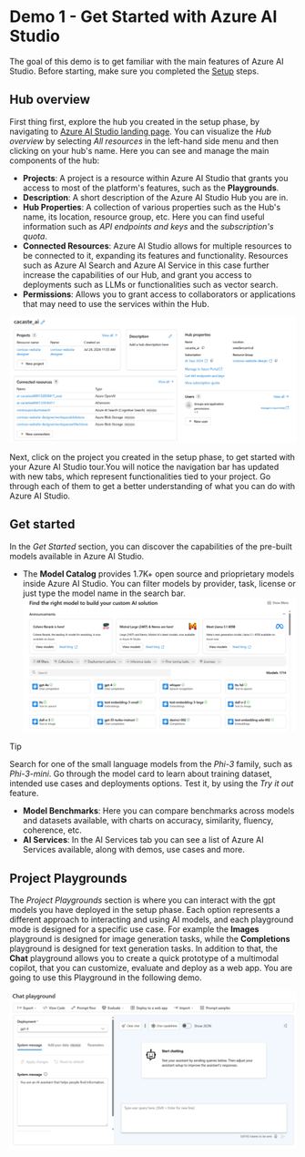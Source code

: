 # Demo 1 - Get Started with Azure AI Studio

The goal of this demo is to get familiar with the main features of Azure AI Studio. Before starting, make sure you completed the [Setup](set_up.md) steps.

## Hub overview

First thing first, explore the hub you created in the setup phase, by navigating to [Azure AI Studio landing page](ai.azure.com). You can visualize the *Hub overview* by selecting *All resources* in the left-hand side menu and then clicking on your hub's name. Here you can see and manage the main components of the hub:

- **Projects**: A project is a resource within Azure AI Studio that grants you access to most of the platform's features, such as the **Playgrounds**. 
- **Description**: A short description of the Azure AI Studio Hub you are in.
- **Hub Properties**: A collection of various properties such as the Hub's name, its location, resource group, etc. Here you can find useful information such as *API endpoints and keys* and the *subscription's quota*.
- **Connected Resources**: Azure AI Studio allows for multiple resources to be connected to it, expanding its features and functionality. Resources such as Azure AI Search and Azure AI Service in this case further increase the capabilities of our Hub, and grant you access to deployments such as LLMs or functionalities such as vector search.
- **Permissions**: Allows you to grant access to collaborators or applications that may need to use the services within the Hub.

![Hub overview](./media/hub_overview.png)

Next, click on the project you created in the setup phase, to get started with your Azure AI Studio tour.You will notice the navigation bar has updated with new tabs, which represent functionalities tied to your project. Go through each of them to get a better understanding of what you can do with Azure AI Studio.

## Get started

In the *Get Started* section, you can discover the capabilities of the pre-built models available in Azure AI Studio.

- The **Model Catalog** provides 1.7K+ open source and prioprietary models inside Azure AI Studio. You can filter models by provider, task, license or just type the model name in the search bar.
![Model Catalog](./media/model_catalog.png)
> [!TIP] 
> Search for one of the small language models from the *Phi-3* family, such as *Phi-3-mini*. Go through the model card to learn about training dataset, intended use cases and deployments options. Test it, by using the *Try it out* feature.
- **Model Benchmarks**: Here you can compare benchmarks across models and datasets available, with charts on accuracy, similarity, fluency, coherence, etc.
- **AI Services**: In the AI Services tab you can see a list of Azure AI Services available, along with demos, use cases and more.

## Project Playgrounds

The *Project Playgrounds* section is where you can interact with the gpt models you have deployed in the setup phase. Each option represents a different approach to interacting and using AI models, and each playground mode is designed for a specific use case. For example the **Images** playground is designed for image generation tasks, while the **Completions** playground is designed for text generation tasks.
In addition to that, the **Chat** playground allows you to create a quick prototype of a multimodal copilot, that you can customize, evaluate and deploy as a web app.
You are going to use this Playground in the following demo.

![Chat Playground](./media/chat_playground.png)
